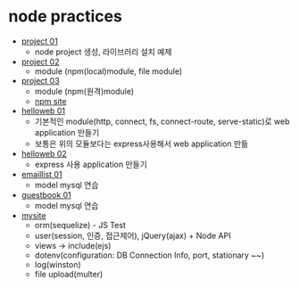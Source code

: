 # node practices

* [project 01](project-ex01)
    * node project 생성, 라이브러리 설치 예제
* [project 02](project-ex02)
    * module (npm(local)module, file module)
* [project 03](project-ex03)
    * module (npm(원격)module)
    * [npm site](https://www.npmjs.com/)
* [helloweb 01](helloweb-ex01)
    * 기본적인 module(http, connect, fs, connect-route, serve-static)로 web application 만들기
    * 보통은 위의 모듈보다는 express사용해서 web application 만듦
* [helloweb 02](helloweb-ex02)
    * express 사용 application 만들기
* [emaillist 01](emaillist01)
    * model mysql 연습
* [guestbook 01](guestbook01)
    * model mysql 연습
* [mysite](mysite)
    - orm(sequelize) - JS Test
    - user(session, 인증, 접근제어), jQuery(ajax) + Node API
    - views → include(ejs)
    - dotenv(configuration: DB Connection Info, port, stationary ~~)
    - log(winston)
    - file upload(multer)
